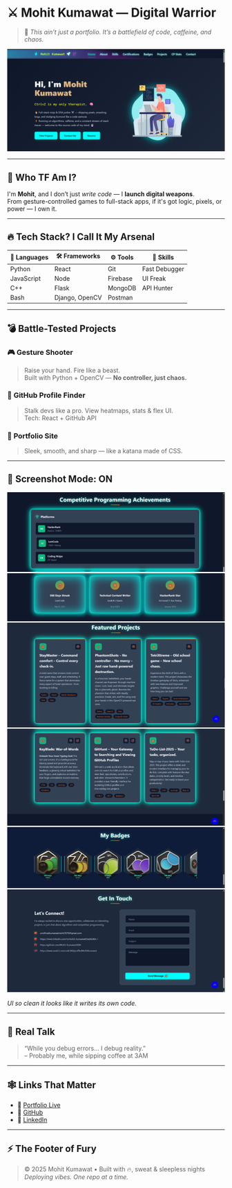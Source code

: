 # ⚔️ Mohit Kumawat — Digital Warrior

> 🚨 *This ain’t just a portfolio. It’s a battlefield of code, caffeine, and chaos.*

![Banner](./assets/Home-Section.png)

---

## 🧠 Who TF Am I?

I'm **Mohit**, and I don’t just *write code* — I **launch digital weapons**.  
From gesture-controlled games to full-stack apps, if it's got logic, pixels, or power — I own it.

---

## 🔥 Tech Stack? I Call It My Arsenal

| 🧠 Languages | 🛠️ Frameworks        | ⚙️ Tools             | 🧩 Skills               |
|-------------|----------------------|----------------------|-------------------------|
| Python      | React                | Git                  | Fast Debugger           |
| JavaScript  | Node                 | Firebase             | UI Freak                |
| C++         | Flask                | MongoDB              | API Hunter              |
| Bash        | Django, OpenCV       | Postman              |                         |

---

## 💣 Battle-Tested Projects

### 🎮 **Gesture Shooter**
> Raise your hand. Fire like a beast.  
> Built with Python + OpenCV — **No controller, just chaos.**

### 🧠 **GitHub Profile Finder**
> Stalk devs like a pro. View heatmaps, stats & flex UI.  
> Tech: React + GitHub API

### 🚀 **Portfolio Site**
> Sleek, smooth, and sharp — like a katana made of CSS.

---

## 📸 Screenshot Mode: ON

![Demo](./assets/Achievements.png)
![Demo](./assets/Medals.png)
![Demo](./assets/Featured-Projects.png)
![Demo](./assets/Projects-2.png)
![Demo](./assets/My-Badges.png)
![Demo](./assets/Touch.png)


*UI so clean it looks like it writes its own code.*

---

## 🧾 Real Talk

> “While you debug errors… I debug reality.”  
> – Probably me, while sipping coffee at 3AM

---

## 🕸️ Links That Matter

- 🔗 [Portfolio Live](https://your-portfolio-link.com)  
- 🐙 [GitHub](https://github.com/yourusername)  
- 💼 [LinkedIn](https://linkedin.com/in/yourprofile)

---

## ⚡ The Footer of Fury

> © 2025 Mohit Kumawat • Built with 🔥, sweat & sleepless nights  
> *Deploying vibes. One repo at a time.*



